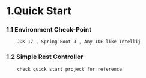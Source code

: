 # 1.Quick Start

### 1.1 Environment Check-Point 
        JDK 17 , Spring Boot 3 , Any IDE like Intellij
### 1.2 Simple Rest Controller
        check quick start project for reference
